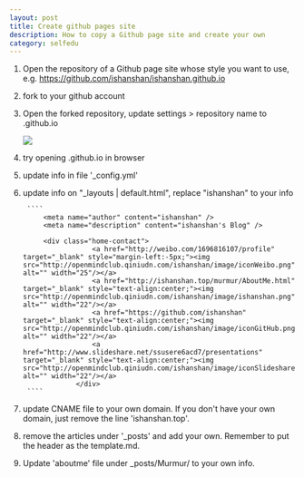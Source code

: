 ```yaml
---
layout: post
title: Create github pages site
description: How to copy a Github page site and create your own 
category: selfedu
---
```


1. Open the repository of a Github page site whose style you want to use, e.g. https://github.com/ishanshan/ishanshan.github.io
2. fork to your github account
3. Open the forked repository, update settings > repository name to <your github name>.github.io
	
	![](https://guides.github.com/features/pages/create-new-repo-screen.png)
	
4. try opening <your github name>.github.io in browser
5. update info in file '_config.yml'
6. update info on "_layouts | default.html", replace "ishanshan" to your info

		````
		    <meta name="author" content="ishanshan" />
		    <meta name="description" content="ishanshan's Blog" />

			<div class="home-contact">
			            <a href="http://weibo.com/1696816107/profile" target="_blank" style="margin-left:-5px;"><img src="http://openmindclub.qiniudn.com/ishanshan/image/iconWeibo.png" alt="" width="25"/></a>
			            <a href="http://ishanshan.top/murmur/AboutMe.html" target="_blank" style="text-align:center;"><img src="http://openmindclub.qiniudn.com/ishanshan/image/ishanshan.png" alt="" width="22"/></a>
						<a href="https://github.com/ishanshan" target="_blank" style="text-align:center;"><img src="http://openmindclub.qiniudn.com/ishanshan/image/iconGitHub.png" alt="" width="22"/></a>
						<a href="http://www.slideshare.net/ssusere6acd7/presentations" target="_blank" style="text-align:center;"><img src="http://openmindclub.qiniudn.com/ishanshan/image/iconSlideshare.png" alt="" width="22"/></a>
			        </div>
		````

7. update CNAME file to your own domain. If you don't have your own domain, just remove the line 'ishanshan.top'.
8. remove the articles under '_posts' and add your own. Remember to put the header as the template.md.
9. Update 'aboutme' file under _posts/Murmur/ to your own info.
